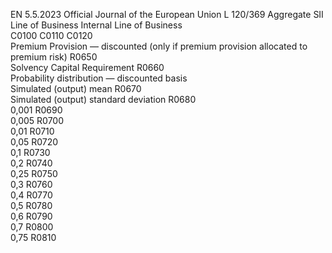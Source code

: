 EN  5.5.2023 Official Journal of the European Union L 120/369
 Aggregate  SII Line of 
Business  Internal Line of 
Business  
C0100  C0110  C0120  
Premium Provision — discounted (only if 
premium provision allocated to premium 
risk)  R0650  
Solvency Capital Requirement  R0660  
Probability distribution — discounted basis  
Simulated (output) mean  R0670  
Simulated (output) standard deviation  R0680  
0,001  R0690  
0,005  R0700  
0,01  R0710  
0,05  R0720  
0,1  R0730  
0,2  R0740  
0,25  R0750  
0,3  R0760  
0,4  R0770  
0,5  R0780  
0,6  R0790  
0,7  R0800  
0,75  R0810